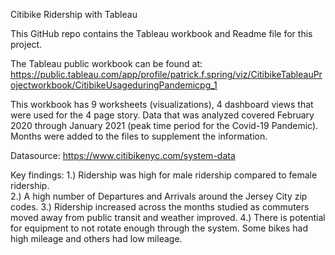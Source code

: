 Citibike Ridership with Tableau

This GitHub repo contains the Tableau workbook and Readme file for this project.

The Tableau public workbook can be found at:
https://public.tableau.com/app/profile/patrick.f.spring/viz/CitibikeTableauProjectworkbook/CitibikeUsageduringPandemicpg_1

This workbook has 9 worksheets (visualizations), 4 dashboard views that were used for the 4 page story.
Data that was analyzed covered February 2020 through January 2021 (peak time period for the Covid-19 Pandemic). Months were added to the files to supplement the information. 

Datasource:
https://www.citibikenyc.com/system-data

Key findings:
1.) Ridership was high for male ridership compared to female ridership.   
2.) A high number of Departures and Arrivals around the Jersey City zip codes.
3.) Ridership increased across the months studied as commuters moved away from public transit and weather improved.
4.) There is potential for equipment to not rotate enough through the system.  Some bikes had high mileage and others had low mileage. 
